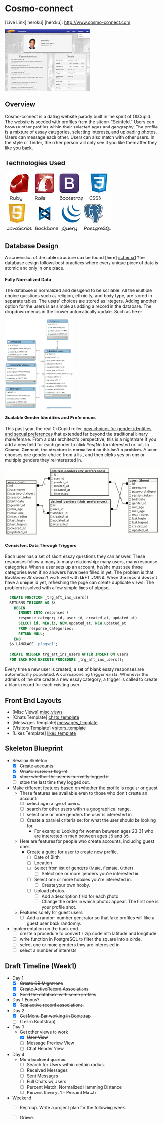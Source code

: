 # Cosmo-connect

[Live Link][heroku]
[heroku]: http://www.cosmo-connect.com

[profile_jerry]: https://github.com/zelaznik/cosmo_connect/blob/master/_readme/jerry_profile.jpg
![Thumbnail Preview Of Jerry Seinfeld's Profile][profile_jerry]



## Overview
Cosmo-connect is a dating website parody built in the spirit of OkCupid.  The website is seeded with profiles from the sitcom "Seinfeld."  Users can browse other profiles within their selected ages and geography.  The profile is a mixture of essay categories, selecting interests, and uploading photos.  Users can message each other.  Users can also match with other users.  In the style of Tinder, the other person will only see if you like them after they like you back.

## Technologies Used
[technologies]: https://github.com/zelaznik/cosmo_connect/blob/master/_readme/technologies.jpg
![Ruby Rails Bootstrap CSS3 Javascript Backbone jQuery PostgreSQL][technologies]

##  Database Design
A screenshot of the table structure can be found [here] [schema1]  The database design follows best practices where every unique piece of data is atomic and only in one place.

[schema1]: ./_readme/cosmo_schema.gif

#### Fully Normalized Data

The database is normalized and desigend to be scalable.  All the multiple choice questions such as religion, ethnicity, and body type, are stored in separate tables.  The users' choices are stored as integers.  Adding another option for the users is as simple as adding a record in the database.  The dropdown menus in the brower automatically update.  Such as here:

[start_game]: https://raw.githubusercontent.com/zelaznik/cosmo_connect/master/_readme/drop_down_tables.gif
![Tables For Dropdown Menus][start_game]

#### Scalable Gender Identities and Preferences
This past year, the real OkCupid rolled [new choices for gender identities and sexual preferences](http://www.huffingtonpost.com/2014/11/17/okcupid-new-gender-options_n_6172434.html) that extended far beyond the traditional binary male/female.  From a data architect's perspective, this is a nightmare if you add a new field for each gender to click Yes/No for interested or not.  In Cosmo-Connect, the structure is normalized so this isn't a problem.  A user chooses one gender choice from a list, and then clicks yes on one or multiple genders they're interested in.

[matches_by_orientation_query]: https://raw.githubusercontent.com/zelaznik/cosmo_connect/master/_readme/matches_by_orientation_query.gif
![Matches By Orientation Visual Query][matches_by_orientation_query]


#### Consistent Data Through Triggers

Each user has a set of short essay questions they can answer.  These responses follow a many to many relationship: many users, many response categories.  When a user sets up an account, he/she must see those categories even if no answers have been filled in yet.  The problem is that Backbone JS doesn't work well with LEFT JOINS.  When the record doesn't have a unique id yet, refreshing the page can create duplicate views.  The problem is solved with a few simple lines of plpgsql.

```sql
  CREATE FUNCTION _trg_aft_ins_users()
  RETURNS TRIGGER AS $$
    BEGIN
      INSERT INTO responses (
      response_category_id, user_id, created_at, updated_at)
      SELECT id, NEW.id, NEW.updated_at, NEW.updated_at
      FROM response_categories;
      RETURN NULL;
    END
  $$ LANGUAGE 'plpgsql';

  CREATE TRIGGER trg_aft_ins_users AFTER INSERT ON users
  FOR EACH ROW EXECUTE PROCEDURE _trg_aft_ins_users();
```

Every time a new user is created, a set of blank essay responses are automatically populated.  A corresponding trigger exists.  Whenever the admins of the site create a new essay category, a trigger is called to create a blank record for each existing user.


## Front End Layouts
* [Misc Views] [misc_views]
* [Chats Template] [chats_template]
* [Messages Template] [messages_template]
* [Visitors Template] [visitors_template]
* [Likes Template] [likes_template]

[misc_views]: ./layouts/misc_views.jpg
[chats_template]: ./layouts/chats_template.jpg
[messages_template]: ./layouts/messages_templates.jpg
[visitors_template]: ./layouts/visitors_template.jpg
[likes_template]: ./layouts/likes_template.jpg

## Skeleton Blueprint
- Session Skeleton
  - [X] ~~Create accounts~~
  - [X] ~~Create sessions (log in)~~
  - [X] ~~store whether the user is currently logged in~~
  - [ ] store the last time they logged out.

- Make different features based on whether the profile is regular or guest
  - These features are available even to those who don't create an account:
    - [ ] select age range of users.
    - [ ] search for other users within a geographical range.
    - [ ] select one or more genders the user is interested in
    - [ ] Create a parallel criteria set for what the user should be looking for.
      - For example: Looking for women between ages 23-31 who are interested in men between ages 25 and 35.

  - Here are features for people who create accounts, including guest ones.
    - Create a guide for user to create new profile.
      - [ ] Date of Birth
      - [ ] Location
      - [ ] Select from list of genders (Male, Female, Other)
        - [ ] Select one or more genders you're interested in.
      - [ ] Select one or more hobbies you're interested in.
        - [ ] Create your own hobby.
      - [ ] Upload photos.
        - [ ] Add a description field for each photo.
        - [ ] Change the order in which photos appear.  The first one is your profile shot.

  - Features solely for guest users.
    - [ ] Add a random number generator so that fake profiles will like a guest user back randomly.

- Implementation on the back end.
    - [ ] create a procedure to convert a zip code into latitude and longitude.
    - [ ] write function in PostgreSQL to filter the square into a circle.
  - [ ] select one or more genders they are interested in
  - [ ] select a number of interests

## Draft Timeline (Week1)

- Day 1
  - [X] ~~Create DB Migrations~~
  - [X] ~~Create ActiveRecord Associations~~
  - [X] ~~Seed the database with some profiles~~
- Day 1 Bonus?
  - [X] ~~Test active record associations.~~

- Day 2
  - [X] ~~Get Menu Bar working in Bootstrap~~
  - [ ] (Learn Bootstrap)

- Day 3
  - Get other views to work
    - [X] ~~User View~~
    - [ ] Message Preview View
    - [ ] Chat Header View

- Day 4
  - More backend queries.
    - [ ] Search for Users within certain radius.
    - [ ] Received Messages
    - [ ] Sent Messages
    - [ ] Full Chats w/ Users
    - [ ] Percent Match: Normalized Hamming Distance
    - [ ] Percent Enemy: 1 - Percent Match

- Weekend
  - [ ] Regroup.  Write a project plan for the following week.
  - [ ] Grieve.



<!-- The rest of this template is stolen from a sapmle proposal.
## Implementation Timeline

### Phase 1: User Authentication, Blog Creation (~1 day)
I will implement user authentication in Rails based on the practices learned at
App Academy. By the end of this phase, users will be able to create blogs using
a simple text form in a Rails view. The most important part of this phase will
be pushing the app to Heroku and ensuring that everything works before moving on
to phase 2.

[Details][phase-one]

### Phase 2: Viewing Blogs and Posts (~2 days)
I will add API routes to serve blog and post data as JSON, then add Backbone
models and collections that fetch data from those routes. By the end of this
phase, users will be able to create blogs and view both blogs and posts, all
inside a single Backbone app.

[Details][phase-two]

### Phase 3: Editing and Displaying Posts (~2 days)
I plan to use third-party libraries to add functionality to the `PostForm` and
`PostShow` views in this phase. First I'll need to add a Markdown editor to the
`PostForm`, and make sure that the Markdown is properly escaped and formatted in
the `PostShow` view. I also plan to integrate Filepicker for file upload so
users can add images to blog posts.

[Details][phase-three]

### Phase 4: User Feeds (~1-2 days)
I'll start by adding a `feed` route that uses the `current_user`'s
`subscribed_blogs` association to serve a list of blog posts ordered
chronologically. On the Backbone side, I'll make a `FeedShow` view whose `posts`
collection fetches from the new route.  Ultimately, this will be the page users
see after logging in.

[Details][phase-four]

### Phase 5: Searching for Blogs and Posts (~2 days)
I'll need to add `search` routes to both the Blogs and Posts controllers. On the
Backbone side, there will be a `SearchResults` composite view has `BlogsIndex`
and `PostsIndex` subviews. These views will use plain old `blogs` and `posts`
collections, but they will fetch from the new `search` routes.

[Details][phase-five]

### Bonus Features (TBD)
- [ ] "Like" button and counter for posts
- [ ] Custom blog urls
- [ ] Pagination/infinite scroll
- [ ] Activity history (e.g. likes, reblogs, taggings)
- [ ] Post types (image posts, quote posts, etc)
- [ ] Reblogging
- [ ] Multiple sessions/session management
- [ ] User avatars
- [ ] Typeahead search bar

[phase-one]: ./docs/phases/phase1.md
[phase-two]: ./docs/phases/phase2.md
[phase-three]: ./docs/phases/phase3.md
[phase-four]: ./docs/phases/phase4.md
[phase-five]: ./docs/phases/phase5.md

-->
